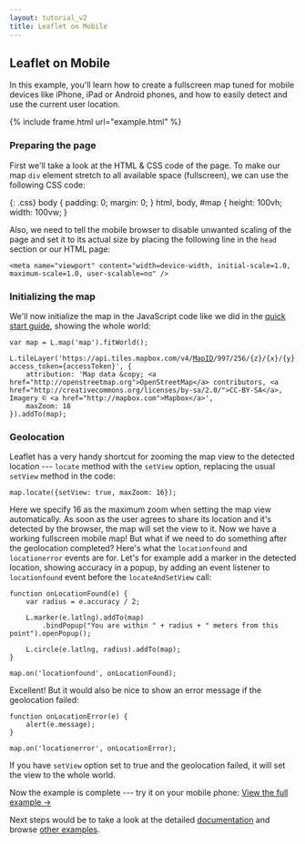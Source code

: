 ```yaml
---
layout: tutorial_v2
title: Leaflet on Mobile
---
```


## Leaflet on Mobile

In this example, you'll learn how to create a fullscreen map tuned for mobile devices like iPhone, iPad or Android phones, and how to easily detect and use the current user location.

{% include frame.html url="example.html" %}

### Preparing the page

First we'll take a look at the HTML &amp; CSS code of the page. To make our map `div` element stretch to all available space (fullscreen), we can use the following CSS code:

{: .css}
	body {
		padding: 0;
		margin: 0;
	}
	html, body, #map {
		height: 100vh;
		width: 100vw;
	}

Also, we need to tell the mobile browser to disable unwanted scaling of the page and set it to its actual size by placing the following line in the `head` section or our HTML page:

	<meta name="viewport" content="width=device-width, initial-scale=1.0, maximum-scale=1.0, user-scalable=no" />

### Initializing the map

We'll now initialize the map in the JavaScript code like we did in the [quick start guide](../quick-start/quick-start.html), showing the whole world:

<pre><code class="javascript">var map = L.map('map').fitWorld();

L.tileLayer('https://api.tiles.mapbox.com/v4/<a href="https://mapbox.com">MapID</a>/997/256/{z}/{x}/{y}.png?access_token={accessToken}', {
	attribution: 'Map data &amp;copy; <span class="text-cut" data-cut="[&hellip;]">&lt;a href="http://openstreetmap.org"&gt;OpenStreetMap&lt;/a&gt; contributors, &lt;a href="http://creativecommons.org/licenses/by-sa/2.0/"&gt;CC-BY-SA&lt;/a&gt;, Imagery &copy; &lt;a href="http://mapbox.com"&gt;Mapbox&lt;/a&gt;</span>',
	maxZoom: 18
}).addTo(map);</code></pre>

### Geolocation

Leaflet has a very handy shortcut for zooming the map view to the detected location --- `locate` method with the `setView` option, replacing the usual `setView` method in the code:

	map.locate({setView: true, maxZoom: 16});

Here we specify 16 as the maximum zoom when setting the map view automatically. As soon as the user agrees to share its location and it's detected by the browser, the map will set the view to it. Now we have a working fullscreen mobile map! But what if we need to do something after the geolocation completed? Here's what the `locationfound` and `locationerror` events are for. Let's for example add a marker in the detected location, showing accuracy in a popup, by adding an event listener to `locationfound` event before the `locateAndSetView` call:

	function onLocationFound(e) {
		var radius = e.accuracy / 2;

		L.marker(e.latlng).addTo(map)
			.bindPopup("You are within " + radius + " meters from this point").openPopup();

		L.circle(e.latlng, radius).addTo(map);
	}

	map.on('locationfound', onLocationFound);

Excellent! But it would also be nice to show an error message if the geolocation failed:

	function onLocationError(e) {
		alert(e.message);
	}

	map.on('locationerror', onLocationError);

If you have `setView` option set to true and the geolocation failed, it will set the view to the whole world.

Now the example is complete --- try it on your mobile phone: [View the full example &rarr;](example.html)

Next steps would be to take a look at the detailed [documentation](../../reference.html) and browse [other examples](../../examples.html).
